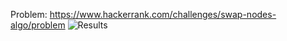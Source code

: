 Problem: https://www.hackerrank.com/challenges/swap-nodes-algo/problem
![Results](./results.png?raw=true "Results")